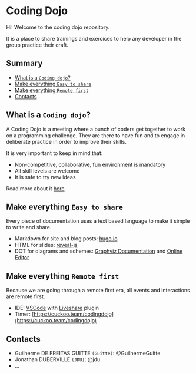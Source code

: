 # Coding Dojo

Hi! Welcome to the coding dojo repository.

It is a place to share trainings and exercices to help any
developer in the group practice their craft.

## Summary

- [What is a `Coding dojo`?](#what-is-a-coding-dojo)
- [Make everything `Easy to share`](#make-everything-easy-to-share)
- [Make everything `Remote first`](#make-everything-remote-first)
- [Contacts](#contacts)

## What is a `Coding dojo`?

A Coding Dojo is a meeting where a bunch of coders get together to work on a programming challenge.
 They are there to have fun and to engage in deliberate practice in order to improve their skills.

It is very important to keep in mind that:

- Non-competitive, collaborative, fun environment is mandatory
- All skill levels are welcome
- It is safe to try new ideas

Read more about it [here](https://codingdojo.org/WhatIsCodingDojo).

## Make everything `Easy to share`

Every piece of documentation uses a text based language to make it simple to write and share.

- Markdown for site and blog posts: [hugo.io](https://gohugo.io/getting-started/quick-start)
- HTML for slides: [reveal-js](https://revealjs.com/installation/#full-setup)
- DOT for diagrams and schemes: [Graphviz Documentation](https://graphs.grevian.org/example) and [Online Editor](https://dreampuf.github.io/GraphvizOnline)

## Make everything `Remote first`

Because we are going through a remote first era, all events and interactions are remote first.

- IDE: [VSCode](https://code.visualstudio.com/) with [Liveshare](https://visualstudio.microsoft.com/fr/services/live-share) plugin
- Timer: [https://cuckoo.team/codingdojo](https://cuckoo.team/codingdojo)

## Contacts

- Guilherme DE FREITAS GUITTE ```(Guitte)```: @GuilhermeGuitte
- Jonathan DUBERVILLE ```(JDU)```: @jdu
- ...
